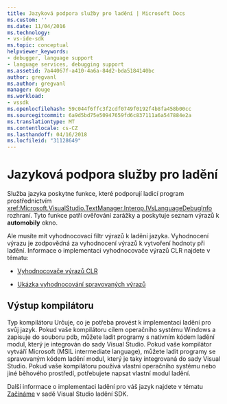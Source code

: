 ```yaml
---
title: Jazyková podpora služby pro ladění | Microsoft Docs
ms.custom: ''
ms.date: 11/04/2016
ms.technology:
- vs-ide-sdk
ms.topic: conceptual
helpviewer_keywords:
- debugger, language support
- language services, debugging support
ms.assetid: 7a44067f-a410-4a6a-84d2-bda5184140bc
author: gregvanl
ms.author: gregvanl
manager: douge
ms.workload:
- vssdk
ms.openlocfilehash: 59c044f6ffc3f2cdf0749f0192f4b8fa458b00cc
ms.sourcegitcommit: 6a9d5bd75e50947659fd6c837111a6a547884e2a
ms.translationtype: MT
ms.contentlocale: cs-CZ
ms.lasthandoff: 04/16/2018
ms.locfileid: "31128649"
---
```

# <a name="language-service-support-for-debugging"></a>Jazyková podpora služby pro ladění
Služba jazyka poskytne funkce, které podporují ladicí program prostřednictvím <xref:Microsoft.VisualStudio.TextManager.Interop.IVsLanguageDebugInfo> rozhraní. Tyto funkce patří ověřování zarážky a poskytuje seznam výrazů k **automobily** okno.  
  
 Ale musíte mít vyhodnocovací filtr výrazů k ladění jazyka. Vyhodnocení výrazu je zodpovědná za vyhodnocení výrazů k vytvoření hodnoty při ladění. Informace o implementaci vyhodnocovače výrazů CLR najdete v tématu:  
  
-   [Vyhodnocovače výrazů CLR](https://github.com/Microsoft/ConcordExtensibilitySamples/wiki/CLR-Expression-Evaluators)  
  
-   [Ukázka vyhodnocování spravovaných výrazů](https://github.com/Microsoft/ConcordExtensibilitySamples/wiki/Managed-Expression-Evaluator-Sample)  
  
## <a name="compiler-output"></a>Výstup kompilátoru  
 Typ kompilátoru Určuje, co je potřeba provést k implementaci ladění pro svůj jazyk. Pokud vaše kompilátoru cílem operačního systému Windows a zapisuje do souboru pdb, můžete ladit programy s nativním kódem ladění modul, který je integrován do sady Visual Studio. Pokud vaše kompilátor vytváří Microsoft (MSIL intermediate language), můžete ladit programy se spravovaným kódem ladění modul, který je taky integrovaná do sady Visual Studio. Pokud vaše kompilátoru používá vlastní operačního systému nebo jiné běhového prostředí, potřebujete napsat vlastní modul ladění.  
  
 Další informace o implementaci ladění pro váš jazyk najdete v tématu [Začínáme](../../extensibility/debugger/getting-started-with-debugger-extensibility.md) v sadě Visual Studio ladění SDK.